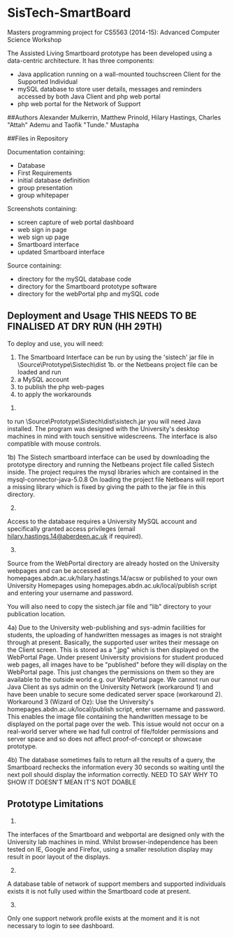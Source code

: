 # SisTech-SmartBoard
Masters programming project for CS5563 (2014-15): Advanced Computer Science Workshop

The Assisted Living Smartboard prototype has been developed using a data-centric architecture. It has three components:
* Java application running on a wall-mounted touchscreen Client for the Supported Individual
* mySQL database to store user details, messages and reminders accessed by both Java Client and php web portal
* php web portal for the Network of Support

##Authors
Alexander Mulkerrin, Matthew Prinold, Hilary Hastings, Charles "Attah" Ademu and Taofik "Tunde." Mustapha

##Files in Repository

Documentation containing: 
* Database
* First Requirements
* initial database definition
* group presentation
* group whitepaper

Screenshots containing:
* screen capture of web portal dashboard
* web sign in page
* web sign up page
* Smartboard interface
* updated Smartboard interface

Source containing:
* directory for the mySQL database code
* directory for the Smartboard prototype software
* directory for the webPortal php and mySQL code

## Deployment and Usage THIS NEEDS TO BE FINALISED AT DRY RUN (HH 29TH)
To deploy and use, you will need:

1. The Smartboard Interface can be run by using the 'sistech' jar file in \Source\Prototype\Sistech\dist
1b. or the Netbeans project file can be loaded and run
2. a MySQL account
3. to publish the php web-pages 
4. to apply the workarounds 

1)
to run \Source\Prototype\Sistech\dist\sistech.jar you will need Java installed. The program was designed with the University's desktop machines in mind with touch sensitive widescreens. The interface is also compatible with mouse controls.

1b)
The Sistech smartboard interface can be used by downloading the prototype directory and running the Netbeans project file called Sistech inside. The project requires the mysql libraries which are contained in the mysql-connector-java-5.0.8 On loading the project file Netbeans will report a missing library which is fixed by giving the path to the jar file in this directory.

2)
Access to the database requires a University MySQL account and specifically granted access privileges (email hilary.hastings.14@aberdeen.ac.uk if required).

3)
Source from the WebPortal directory are already hosted on the University webpages and can be accessed  at:
 homepages.abdn.ac.uk/hilary.hastings.14/acsw
or
published to your own University Homepages using 
homepages.abdn.ac.uk/local/publish 
script and entering your username and password. 

You will also need to copy the sistech.jar file and "lib" directory to your publication location. 

4a)
Due to the University web-publishing and sys-admin facilities for students, the uploading of handwritten messages as images is not straight through at present. Basically, the supported user writes their message on the Client screen. This is stored as a ".jpg" which is then displayed on the WebPortal Page. Under present University provisions for student produced web pages, all images have to be "published" before they will display on the WebPortal page. This just changes the permissions on them so they are available to the outside world e.g. our WebPortal page. We cannot run our Java Client as sys admin on the University Network  (workaround 1) and have been unable to secure some dedicated server space (workaround 2). Workaround 3 (Wizard of Oz): 
Use the University's homepages.abdn.ac.uk/local/publish script, enter username and password. This enables the image file containing the handwritten message to be displayed on the portal page over the web. 
This issue would not occur on a real-world server where we had full control of file/folder permissions and server space and so does not affect proof-of-concept or showcase prototype. 

4b)
The database sometimes fails to return all the results of a query, the Smartboard rechecks the information every 30 seconds so waiting until the next poll should display the information correctly. NEED TO SAY WHY TO SHOW IT DOESN'T MEAN IT'S NOT DOABLE

## Prototype Limitations
1)
The interfaces of the Smartboard and webportal are designed only with the University lab machines in mind. Whilst browser-independence has been tested on IE, Google and Firefox, using a smaller resolution display may result in poor layout of the displays.

2)
A database table of network of support members and supported individuals exists it is not fully used within the Smartboard code at present. 

3)
Only one support network profile exists at the moment and it is not necessary to login to see dashboard.
